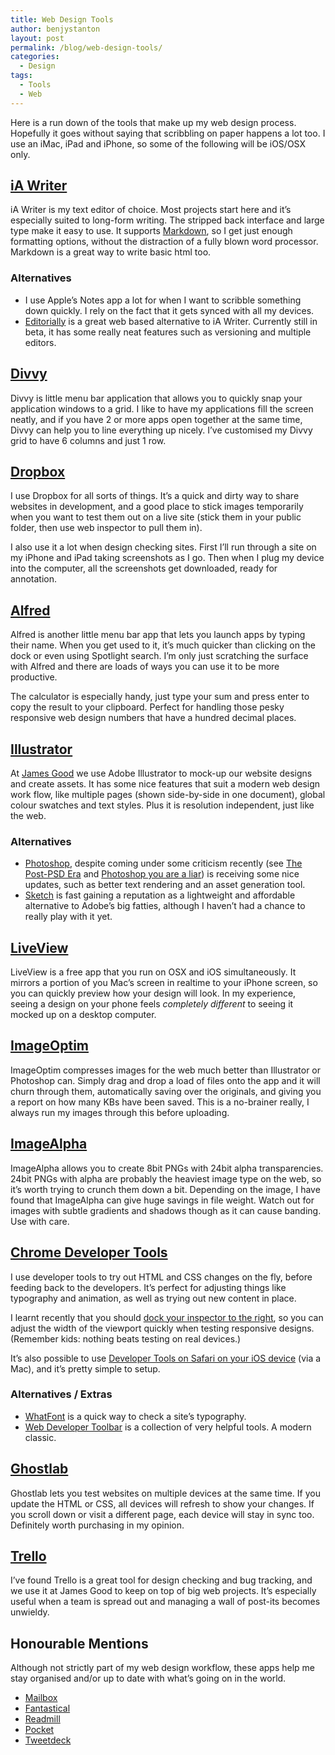 ```yaml
---
title: Web Design Tools
author: benjystanton
layout: post
permalink: /blog/web-design-tools/
categories:
  - Design
tags:
  - Tools
  - Web
---
```

Here is a run down of the tools that make up my web design process. Hopefully it goes without saying that scribbling on paper happens a lot too. I use an iMac, iPad and iPhone, so some of the following will be iOS/OSX only.

<!--more-->

## [iA Writer][1]

iA Writer is my text editor of choice. Most projects start here and it’s especially suited to long-form writing. The stripped back interface and large type make it easy to use. It supports [Markdown][2], so I get just enough formatting options, without the distraction of a fully blown word processor. Markdown is a great way to write basic html too.

### Alternatives

  * I use Apple’s Notes app a lot for when I want to scribble something down quickly. I rely on the fact that it gets synced with all my devices.
  * [Editorially][3] is a great web based alternative to iA Writer. Currently still in beta, it has some really neat features such as versioning and multiple editors.

## [Divvy][4]

Divvy is little menu bar application that allows you to quickly snap your application windows to a grid. I like to have my applications fill the screen neatly, and if you have 2 or more apps open together at the same time, Divvy can help you to line everything up nicely. I’ve customised my Divvy grid to have 6 columns and just 1 row.

## [Dropbox][5]

I use Dropbox for all sorts of things. It’s a quick and dirty way to share websites in development, and a good place to stick images temporarily when you want to test them out on a live site (stick them in your public folder, then use web inspector to pull them in).

I also use it a lot when design checking sites. First I’ll run through a site on my iPhone and iPad taking screenshots as I go. Then when I plug my device into the computer, all the screenshots get downloaded, ready for annotation.

## [Alfred][6]

Alfred is another little menu bar app that lets you launch apps by typing their name. When you get used to it, it’s much quicker than clicking on the dock or even using Spotlight search. I’m only just scratching the surface with Alfred and there are loads of ways you can use it to be more productive.

The calculator is especially handy, just type your sum and press enter to copy the result to your clipboard. Perfect for handling those pesky responsive web design numbers that have a hundred decimal places.

## [Illustrator][7]

At [James Good][8] we use Adobe Illustrator to mock-up our website designs and create assets. It has some nice features that suit a modern web design work flow, like multiple pages (shown side-by-side in one document), global colour swatches and text styles. Plus it is resolution independent, just like the web.

### Alternatives

  * [Photoshop][9], despite coming under some criticism recently (see [The Post-PSD Era][10] and [Photoshop you are a liar][11]) is receiving some nice updates, such as better text rendering and an asset generation tool.
  * [Sketch][12] is fast gaining a reputation as a lightweight and affordable alternative to Adobe’s big fatties, although I haven’t had a chance to really play with it yet.

## [LiveView][13]

LiveView is a free app that you run on OSX and iOS simultaneously. It mirrors a portion of you Mac’s screen in realtime to your iPhone screen, so you can quickly preview how your design will look. In my experience, seeing a design on your phone feels *completely different* to seeing it mocked up on a desktop computer.

## [ImageOptim][14]

ImageOptim compresses images for the web much better than Illustrator or Photoshop can. Simply drag and drop a load of files onto the app and it will churn through them, automatically saving over the originals, and giving you a report on how many KBs have been saved. This is a no-brainer really, I always run my images through this before uploading.

## [ImageAlpha][15]

ImageAlpha allows you to create 8bit PNGs with 24bit alpha transparencies. 24bit PNGs with alpha are probably the heaviest image type on the web, so it’s worth trying to crunch them down a bit. Depending on the image, I have found that ImageAlpha can give huge savings in file weight. Watch out for images with subtle gradients and shadows though as it can cause banding. Use with care.

## [Chrome Developer Tools][16]

I use developer tools to try out HTML and CSS changes on the fly, before feeding back to the developers. It’s perfect for adjusting things like typography and animation, as well as trying out new content in place.

I learnt recently that you should [dock your inspector to the right][17], so you can adjust the width of the viewport quickly when testing responsive designs. (Remember kids: nothing beats testing on real devices.)

It’s also possible to use [Developer Tools on Safari on your iOS device][18] (via a Mac), and it’s pretty simple to setup.

### Alternatives / Extras

  * [WhatFont][19] is a quick way to check a site’s typography.
  * [Web Developer Toolbar][20] is a collection of very helpful tools. A modern classic.

## [Ghostlab][21]

Ghostlab lets you test websites on multiple devices at the same time. If you update the HTML or CSS, all devices will refresh to show your changes. If you scroll down or visit a different page, each device will stay in sync too. Definitely worth purchasing in my opinion.

## [Trello][22]

I’ve found Trello is a great tool for design checking and bug tracking, and we use it at James Good to keep on top of big web projects. It’s especially useful when a team is spread out and managing a wall of post-its becomes unwieldy.

## Honourable Mentions

Although not strictly part of my web design workflow, these apps help me stay organised and/or up to date with what’s going on in the world.

  * [Mailbox][23]
  * [Fantastical][24]
  * [Readmill][25]
  * [Pocket][26]
  * [Tweetdeck][27]

 [1]: http://www.iawriter.com/
 [2]: http://daringfireball.net/projects/markdown/
 [3]: http://editorially.com
 [4]: http://mizage.com/divvy/
 [5]: http://www.dropbox.com
 [6]: http://www.alfredapp.com/
 [7]: http://www.adobe.com/uk/products/illustrator.html
 [8]: http://www.jamesgood.co.uk
 [9]: http://www.adobe.com/uk/products/photoshop.html
 [10]: http://bradfrostweb.com/blog/post/the-post-psd-era/
 [11]: https://vimeo.com/67897293
 [12]: http://www.bohemiancoding.com/sketch/
 [13]: http://www.zambetti.com/projects/liveview/
 [14]: http://imageoptim.com/
 [15]: http://pngmini.com/
 [16]: https://developers.google.com/chrome-developer-tools/
 [17]: http://www.welcomebrand.co.uk/thoughts/docking-inspector-for-responsive-design-testing/
 [18]: http://webdesign.tutsplus.com/tutorials/workflow-tutorials/quick-tip-using-web-inspector-to-debug-mobile-safari/
 [19]: http://chengyinliu.com/whatfont.html
 [20]: http://chrispederick.com/work/web-developer/
 [21]: http://vanamco.com/ghostlab/
 [22]: https://trello.com/
 [23]: http://www.mailboxapp.com/
 [24]: http://flexibits.com/fantastical-iphone
 [25]: https://readmill.com/
 [26]: http://getpocket.com
 [27]: https://about.twitter.com/products/tweetdeck